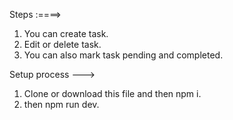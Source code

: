 Steps :====> 

1. You can create task.
2. Edit or delete task.
3. You can also mark task pending and completed.

Setup process ---> 

1. Clone or download this file and then npm i.
2. then npm run dev.

